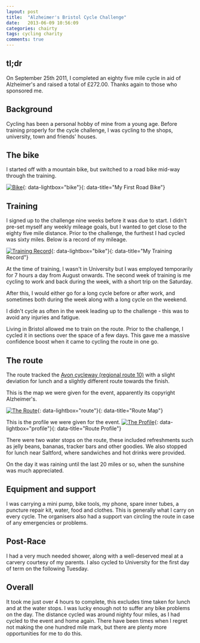 ```yaml
---
layout: post
title:  "Alzheimer's Bristol Cycle Challenge"
date:   2013-06-09 10:56:09
categories: chairty
tags: cycling charity
comments: true
---
```


## tl;dr
On September 25th 2011, I completed an eighty five mile cycle in aid of Alzheimer's and raised a total of £272.00\. Thanks again to those who sponsored me.
<!--more-->

## Background

Cycling has been a personal hobby of mine from a young age. Before training properly for the cycle challenge, I was cycling to the shops, university, town and friends' houses.

## The bike

I started off with a mountain bike, but switched to a road bike mid-way through the training.

[![Bike](//c2.staticflickr.com/8/7410/8994832198_a8dc1c47ef_n.jpg "My first road bike")](//c2.staticflickr.com/8/7410/8994832198_a8dc1c47ef.jpg){: data-lightbox="bike"}{: data-title="My First Road Bike"}

## Training

I signed up to the challenge nine weeks before it was due to start. I didn't pre-set myself any weekly mileage goals, but I wanted to get close to the eighty five mile distance. Prior to the challenge, the furthest I had cycled was sixty miles. Below is a record of my mileage.

[![Training Record](//c2.staticflickr.com/8/7442/8994055455_673a602ff1_n.jpg "Training Record")](//c2.staticflickr.com/8/7442/8994055455_673a602ff1_b.jpg){: data-lightbox="bike"}{: data-title="My Training Record"}

At the time of training, I wasn't in University but I was employed temporarily for 7 hours a day from August onwards. The second week of training is me cycling to work and back during the week, with a short trip on the Saturday.

After this, I would either go for a long cycle before or after work, and sometimes both during the week along with a long cycle on the weekend.

I didn't cycle as often in the week leading up to the challenge - this was to avoid any injuries and fatigue.

Living in Bristol allowed me to train on the route. Prior to the challenge, I cycled it in sections over the space of a few days. This gave me a massive confidence boost when it came to cycling the route in one go.

## The route

The route tracked the [Avon cycleway (regional route 10)](http://www.southglos.info/sg/cycling/routes/regional10) with a slight deviation for lunch and a slightly different route towards the finish.

This is the map we were given for the event, apparently its copyright Alzheimer's.

[![The Route](//c1.staticflickr.com/9/8134/8993883061_dcbde3d8e0_n.jpg "The Route")](//c1.staticflickr.com/9/8134/8993883061_dcbde3d8e0_c.jpg){: data-lightbox="route"}{: data-title="Route Map"}

This is the profile we were given for the event.
[![The Profile](//c2.staticflickr.com/4/3833/8993911833_9655ef60c8_n.jpg "The Profile")](//c2.staticflickr.com/4/3833/8993911833_9655ef60c8_b.jpg){: data-lightbox="profile"}{: data-title="Route Profile"}

There were two water stops on the route, these included refreshments such as jelly beans, bananas, tracker bars and other goodies. We also stopped for lunch near Saltford, where sandwiches and hot drinks were provided.

On the day it was raining until the last 20 miles or so, when the sunshine was much appreciated.

## Equipment and support

I was carrying a mini pump, bike tools, my phone, spare inner tubes, a puncture repair kit, water, food and clothes. This is generally what I carry on every cycle. The organisers also had a support van circling the route in case of any emergencies or problems.

## Post-Race

I had a very much needed shower, along with a well-deserved meal at a carvery courtesy of my parents. I also cycled to University for the first day of term on the following Tuesday.

## Overall

It took me just over 4 hours to complete, this excludes time taken for lunch and at the water stops. I was lucky enough not to suffer any bike problems on the day. The distance cycled was around nighty four miles, as I had cycled to the event and home again. There have been times when I regret not making the one hundred mile mark, but there are plenty more opportunities for me to do this.
